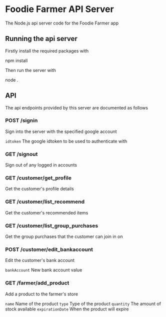 # Foodie Farmer API Server

The Node.js api server code for the Foodie Farmer app

## Running the api server

Firstly install the required packages with

  npm install

Then run the server with

  node .

## API

The api endpoints provided by this server are documented as follows

### POST /signin

Sign into the server with the specified google account

`idtoken` The google idtoken to be used to authenticate with

### GET /signout

Sign out of any logged in accounts

### GET /customer/get_profile

Get the customer's profile details

### GET /customer/list_recommend

Get the customer's recommended items

### GET /customer/list_group_purchases

Get the group purchases that the customer can join in on

### POST /customer/edit_bankaccount

Edit the customer's bank account

`bankAccount` New bank account value

### GET /farmer/add_product

Add a product to the farmer's store

`name` Name of the product
`type` Type of the product
`quantity` The amount of stock available 
`expirationDate` When the product will expire
